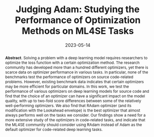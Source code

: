 ---
title: "Judging Adam: Studying the Performance of Optimization Methods on ML4SE Tasks"
authors: '<i>Dmitry Pasechnyuk, Anton Prazdnichnykh, Mikhail Evtikhiev, and Timofey Bryksin</i>'
status: "published"
collection: publications
permalink: /publications/2023-05-14-optimizers-in-ml4se
date: 2023-05-14
venue: "the proceedings of <b>ICSE'23</b>"
level: 'A*'
pdf: 'https://arxiv.org/abs/2303.03540'
paperurl: 'https://doi.org/10.1109/ICSE-NIER58687.2023.00027'
counter_id: 'C46'
abstract: "<p><b>Abstract</b>. Solving a problem with a deep learning model requires researchers to optimize the loss function with a certain optimization method. The research community has developed more than a hundred different optimizers, yet there is scarce data on optimizer performance in various tasks. In particular, none of the benchmarks test the performance of optimizers on source code-related problems. However, existing benchmark data indicates that certain optimizers may be more efficient for particular domains. In this work, we test the performance of various optimizers on deep learning models for source code and find that the choice of an optimizer can have a significant impact on the model quality, with up to two-fold score differences between some of the relatively well-performing optimizers. We also find that RAdam optimizer (and its modification with the Lookahead envelope) is the best optimizer that almost always performs well on the tasks we consider. Our findings show a need for a more extensive study of the optimizers in code-related tasks, and indicate that the ML4SE community should consider using RAdam instead of Adam as the default optimizer for code-related deep learning tasks.</p>"
---